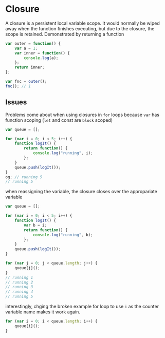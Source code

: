 # Closure

A closure is a persistent local variable scope. It would normally be wiped away when the function finishes executing, but due to the closure, the scope is retained. Demonstrated by returning a function

```js
var outer = function() {
    var a = 1;
    var inner = function() {
        console.log(a);
    };
    return inner;
};

var fnc = outer();
fnc(); // 1
```

## Issues

Problems come about when using closures in `for` loops because `var` has function scoping (`let` and const are `block` scoped)

```js
var queue = [];

for (var i = 0; i < 5; i++) {
    function logIt() {
        return function() {
            console.log("running", i);
        };
    }
    queue.push(logIt());
}
og; // running 5
// running 5
```

when reassigning the variable, the closure closes over the appropariate variable

```js
var queue = [];

for (var i = 0; i < 5; i++) {
    function logIt() {
        var b = i;
        return function() {
            console.log("running", b);
        };
    }
    queue.push(logIt());
}

for (var j = 0; j < queue.length; j++) {
    queue[j]();
}
// running 1
// running 2
// running 3
// running 4
// running 5
```

interestingly, chging the broken example for loop to use `i` as the counter variable name makes it work again.

```js
for (var i = 0; i < queue.length; i++) {
    queue[i]();
}
```
